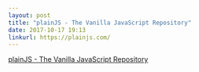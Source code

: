 ```yaml
---
layout: post
title: "plainJS - The Vanilla JavaScript Repository"
date: 2017-10-17 19:13
linkurl: https://plainjs.com/
---
```


[plainJS - The Vanilla JavaScript Repository](https://plainjs.com/)

> 